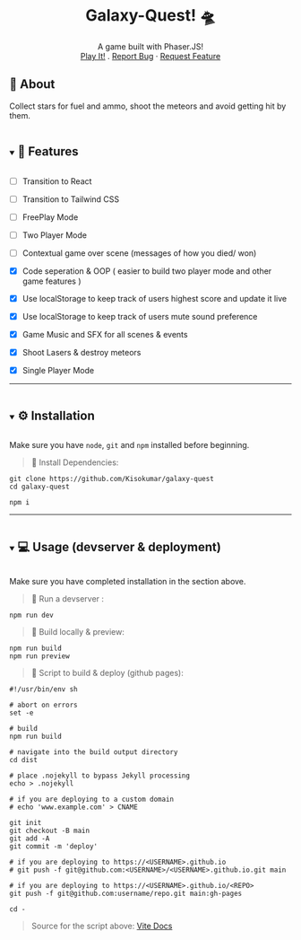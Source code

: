 <p align="center">
  <h1 align="center">Galaxy-Quest! 🛸</h1>
  <p align="center">
    A game built with Phaser.JS!
   <br />
    <a href="https://kisokumar.github.io/galaxy-quest/" target="_blank">Play It!</a>
    .
    <a href="https://github.com/Kisokumar/galaxy-quest/issues">Report Bug</a>
    ·
    <a href="https://github.com/Kisokumar/galaxy-quest/issues">Request Feature</a>
  </p>
</p>

## 🚀 About

<p>  Collect stars for fuel and ammo, shoot the meteors and avoid getting hit by them.</p>

<details open="open">
  <summary><h2 style="display: inline-block"> 📝 Features
 </h2></summary>

- [ ] Transition to React

- [ ] Transition to Tailwind CSS

- [ ] FreePlay Mode

- [ ] Two Player Mode

- [ ] Contextual game over scene (messages of how you died/ won)

- [x] Code seperation & OOP ( easier to build two player mode and other game features )

- [x] Use localStorage to keep track of users highest score and update it live

- [x] Use localStorage to keep track of users mute sound preference

- [x] Game Music and SFX for all scenes & events

- [x] Shoot Lasers & destroy meteors

- [x] Single Player Mode

</details>

<!-- ---
## 👩‍👩‍👧‍👧 Demo

![](https://github.com/kisokumar/galaxy-quest/demo.gif) -->
---

<details open="open">
  <summary><h2 style="display: inline-block"> ⚙️ Installation </h2></summary>

Make sure you have `node`, `git` and `npm` installed before beginning.

> 📜 Install Dependencies:

```
git clone https://github.com/Kisokumar/galaxy-quest
cd galaxy-quest

npm i
```

</details>

---

<details open="open">
  <summary><h2 style="display: inline-block"> 💻 Usage (devserver & deployment)
</h2></summary>

Make sure you have completed installation in the section above.

> 📜 Run a devserver :

```
npm run dev
```
> 📜 Build locally & preview:
```
npm run build
npm run preview
```


> 📜 Script to build & deploy (github pages):

```
#!/usr/bin/env sh

# abort on errors
set -e

# build
npm run build

# navigate into the build output directory
cd dist

# place .nojekyll to bypass Jekyll processing
echo > .nojekyll

# if you are deploying to a custom domain
# echo 'www.example.com' > CNAME

git init
git checkout -B main
git add -A
git commit -m 'deploy'

# if you are deploying to https://<USERNAME>.github.io
# git push -f git@github.com:<USERNAME>/<USERNAME>.github.io.git main

# if you are deploying to https://<USERNAME>.github.io/<REPO>
git push -f git@github.com:username/repo.git main:gh-pages

cd -

```
> Source for the script above: [Vite Docs](https://vitejs.dev/guide/static-deploy.html)
</details>
